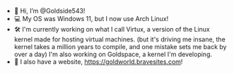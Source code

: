 - 👋 Hi, I’m @Goldside543!
- 💻 My OS was Windows 11, but I now use Arch Linux!
- 🛠️ I'm currently working on what I call Virtux, a version of the Linux kernel made for hosting virtual machines. (but it's driving me insane, the kernel takes a million years to compile, and one mistake sets me back by over a day) I'm also working on Goldspace, a kernel I'm developing.
- 🛜 I also have a website, https://goldworld.bravesites.com!
